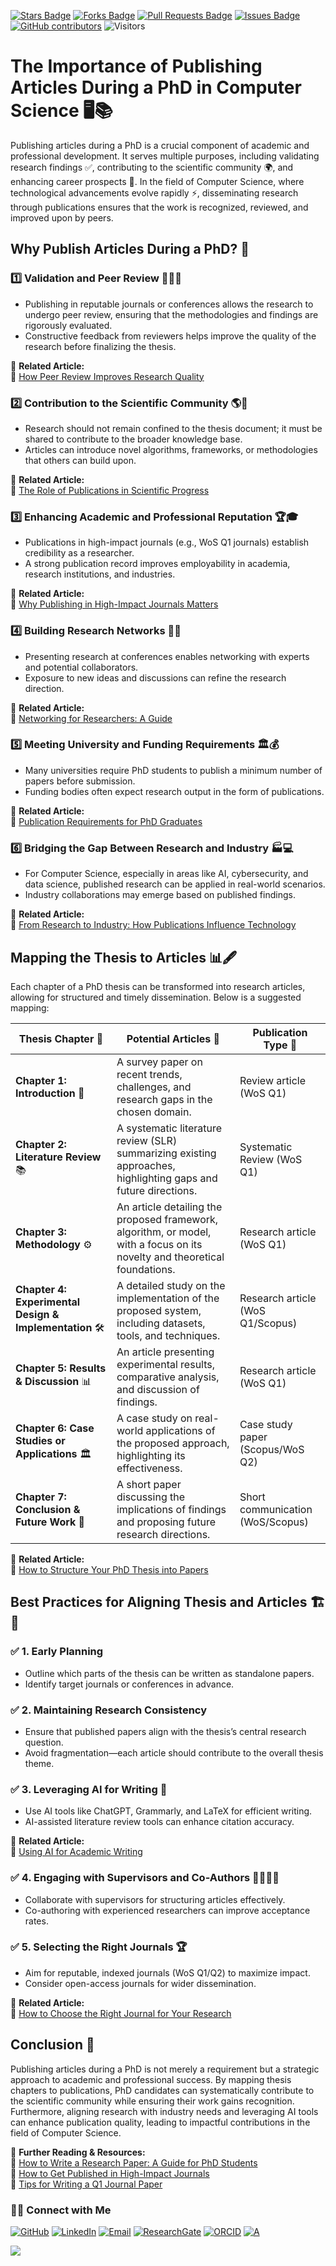<a href="https://github.com/drshahizan/short-course/stargazers"><img src="https://img.shields.io/github/stars/drshahizan/short-course" alt="Stars Badge"/></a>
<a href="https://github.com/drshahizan/short-course/network/members"><img src="https://img.shields.io/github/forks/drshahizan/short-course" alt="Forks Badge"/></a>
<a href="https://github.com/drshahizan/short-course/pulls"><img src="https://img.shields.io/github/issues-pr/drshahizan/short-course" alt="Pull Requests Badge"/></a>
<a href="https://github.com/drshahizan/short-course"><img src="https://img.shields.io/github/issues/drshahizan/short-course" alt="Issues Badge"/></a>
<a href="https://github.com/drshahizan/short-course/graphs/contributors"><img alt="GitHub contributors" src="https://img.shields.io/github/contributors/drshahizan/short-course?color=2b9348"></a>
![Visitors](https://api.visitorbadge.io/api/visitors?path=https%3A%2F%2Fgithub.com%2Fdrshahizan%2Fshort-course&labelColor=%23d9e3f0&countColor=%23697689&style=flat)

# The Importance of Publishing Articles During a PhD in Computer Science 🖥️📚

Publishing articles during a PhD is a crucial component of academic and professional development. It serves multiple purposes, including validating research findings ✅, contributing to the scientific community 🌍, and enhancing career prospects 🚀. In the field of Computer Science, where technological advancements evolve rapidly ⚡, disseminating research through publications ensures that the work is recognized, reviewed, and improved upon by peers.

## **Why Publish Articles During a PhD? 🤔**

### **1️⃣ Validation and Peer Review** 📝👨‍🏫  
- Publishing in reputable journals or conferences allows the research to undergo peer review, ensuring that the methodologies and findings are rigorously evaluated.  
- Constructive feedback from reviewers helps improve the quality of the research before finalizing the thesis.  

📖 **Related Article:**  
🔗 [How Peer Review Improves Research Quality](https://www.nature.com/articles/d41586-019-03012-6)  

### **2️⃣ Contribution to the Scientific Community** 🌎🔬  
- Research should not remain confined to the thesis document; it must be shared to contribute to the broader knowledge base.  
- Articles can introduce novel algorithms, frameworks, or methodologies that others can build upon.  

📖 **Related Article:**  
🔗 [The Role of Publications in Scientific Progress](https://www.sciencemag.org/careers/2020/06/importance-publishing-during-phd)  


### **3️⃣ Enhancing Academic and Professional Reputation** 🏆🎓  
- Publications in high-impact journals (e.g., WoS Q1 journals) establish credibility as a researcher.  
- A strong publication record improves employability in academia, research institutions, and industries.  

📖 **Related Article:**  
🔗 [Why Publishing in High-Impact Journals Matters](https://journals.plos.org/plosone/article?id=10.1371/journal.pone.0177681)  


### **4️⃣ Building Research Networks** 🤝💡  
- Presenting research at conferences enables networking with experts and potential collaborators.  
- Exposure to new ideas and discussions can refine the research direction.  

📖 **Related Article:**  
🔗 [Networking for Researchers: A Guide](https://www.elsevier.com/connect/how-to-network-effectively-as-a-researcher)  

### **5️⃣ Meeting University and Funding Requirements** 🏛️💰  
- Many universities require PhD students to publish a minimum number of papers before submission.  
- Funding bodies often expect research output in the form of publications.  

📖 **Related Article:**  
🔗 [Publication Requirements for PhD Graduates](https://www.nature.com/articles/d41586-018-05634-8)  


### **6️⃣ Bridging the Gap Between Research and Industry** 🏭💻  
- For Computer Science, especially in areas like AI, cybersecurity, and data science, published research can be applied in real-world scenarios.  
- Industry collaborations may emerge based on published findings.  

📖 **Related Article:**  
🔗 [From Research to Industry: How Publications Influence Technology](https://cacm.acm.org/magazines/2020/10/247841-how-research-articles-influence-the-tech-industry/fulltext)  

## **Mapping the Thesis to Articles 📊🖋️**

Each chapter of a PhD thesis can be transformed into research articles, allowing for structured and timely dissemination. Below is a suggested mapping:

| **Thesis Chapter** 📖       | **Potential Articles** 📜                                                                                | **Publication Type** 🏅 |
|--------------------------|---------------------------------------------------------------------------------------------------------|----------------------|
| **Chapter 1: Introduction** 🎯 | A survey paper on recent trends, challenges, and research gaps in the chosen domain.                   | Review article (WoS Q1) |
| **Chapter 2: Literature Review** 📚 | A systematic literature review (SLR) summarizing existing approaches, highlighting gaps and future directions. | Systematic Review (WoS Q1) |
| **Chapter 3: Methodology** ⚙️ | An article detailing the proposed framework, algorithm, or model, with a focus on its novelty and theoretical foundations. | Research article (WoS Q1) |
| **Chapter 4: Experimental Design & Implementation** 🛠️ | A detailed study on the implementation of the proposed system, including datasets, tools, and techniques. | Research article (WoS Q1/Scopus) |
| **Chapter 5: Results & Discussion** 📊 | An article presenting experimental results, comparative analysis, and discussion of findings. | Research article (WoS Q1) |
| **Chapter 6: Case Studies or Applications** 🏛️ | A case study on real-world applications of the proposed approach, highlighting its effectiveness. | Case study paper (Scopus/WoS Q2) |
| **Chapter 7: Conclusion & Future Work** 🔮 | A short paper discussing the implications of findings and proposing future research directions. | Short communication (WoS/Scopus) |

📖 **Related Article:**  
🔗 [How to Structure Your PhD Thesis into Papers](https://www.sciencedirect.com/science/article/pii/S0020748918302224)  

## **Best Practices for Aligning Thesis and Articles 🏗️📝**

### ✅ **1. Early Planning**  
- Outline which parts of the thesis can be written as standalone papers.  
- Identify target journals or conferences in advance.  

### ✅ **2. Maintaining Research Consistency**  
- Ensure that published papers align with the thesis’s central research question.  
- Avoid fragmentation—each article should contribute to the overall thesis theme.  

### ✅ **3. Leveraging AI for Writing** 🤖  
- Use AI tools like ChatGPT, Grammarly, and LaTeX for efficient writing.  
- AI-assisted literature review tools can enhance citation accuracy.  

📖 **Related Article:**  
🔗 [Using AI for Academic Writing](https://www.nature.com/articles/d41586-023-02030-7)  

### ✅ **4. Engaging with Supervisors and Co-Authors** 👩‍🏫👨‍🏫  
- Collaborate with supervisors for structuring articles effectively.  
- Co-authoring with experienced researchers can improve acceptance rates.  

### ✅ **5. Selecting the Right Journals** 🏆  
- Aim for reputable, indexed journals (WoS Q1/Q2) to maximize impact.  
- Consider open-access journals for wider dissemination.  

📖 **Related Article:**  
🔗 [How to Choose the Right Journal for Your Research](https://www.elsevier.com/authors/tools-and-resources/how-to-select-a-journal)  

## **Conclusion 🎯**
Publishing articles during a PhD is not merely a requirement but a strategic approach to academic and professional success. By mapping thesis chapters to publications, PhD candidates can systematically contribute to the scientific community while ensuring their work gains recognition. Furthermore, aligning research with industry needs and leveraging AI tools can enhance publication quality, leading to impactful contributions in the field of Computer Science.  

📖 **Further Reading & Resources:**  
🔗 [How to Write a Research Paper: A Guide for PhD Students](https://www.springernature.com/gp/researchers/campaigns/how-to-write-a-research-paper)  
🔗 [How to Get Published in High-Impact Journals](https://authorservices.taylorandfrancis.com/publishing-your-research/)  
🔗 [Tips for Writing a Q1 Journal Paper](https://www.nature.com/articles/d41586-022-00423-0)  

### 🙌🏻 Connect with Me
<p align="left">
    <a href="https://github.com/drshahizan" target="_blank"><img alt="GitHub" src="https://img.shields.io/badge/-@drshahizan-181717?style=flat-square&logo=GitHub&logoColor=white"></a>
    <a href="https://www.linkedin.com/in/drshahizan" target="_blank"><img alt="LinkedIn" src="https://img.shields.io/badge/-drshahizan-blue?style=flat-square&logo=Linkedin&logoColor=white&link=https://www.linkedin.com/in/drshahizan/"></a>
    <a href="mailto:shahizan@utm.my" target="_blank"><img alt="Email" src="https://img.shields.io/badge/-shahizan@utm.my-c14438?style=flat-square&logo=Gmail&logoColor=white&link=mailto:shahizan@utm.my.com"></a>
    <a href="https://www.researchgate.net/profile/Mohd-Othman-28" target="_blank"><img alt="ResearchGate" src="https://img.shields.io/badge/-ResearchGate-00CCBB?style=flat-square&logo=ResearchGate&logoColor=white"></a>
    <a href="https://orcid.org/0000-0003-4261-1873" target="_blank"><img alt="ORCID" src="https://img.shields.io/badge/-ORCID-A6CE39?style=flat-square&logo=ORCID&logoColor=white"></a> 
 <a href="https://visitorbadge.io/status?path=https%3A%2F%2Fgithub.com%2Fdrshahizan" target="_blank"><img alt="A" src="https://api.visitorbadge.io/api/visitors?path=https%3A%2F%2Fgithub.com%2Fdrshahizan&labelColor=%23697689&countColor=%23555555&style=plastic"></a>
 
![](https://hit.yhype.me/github/profile?user_id=81284918)
</p>

